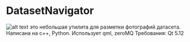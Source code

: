 # DatasetNavigator
![alt text](https://github.com/Pin80/DatasetNavigator/blob/master/screenshot.png?raw=true)
это небольшая утилита для разметки фотографий датасета.
Написана на c++, Python. Использует qml, zeroMQ
Требования:
	Qt 5.12
	
